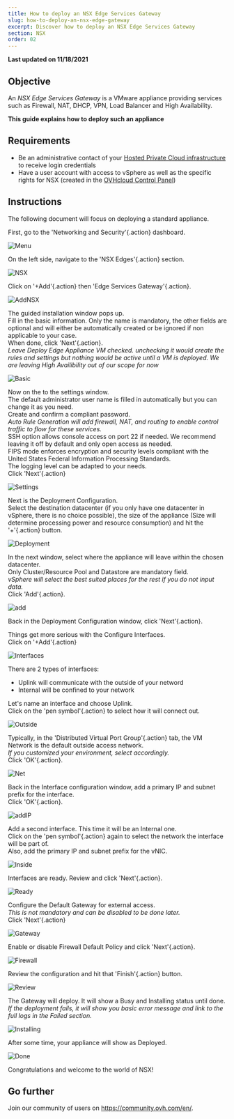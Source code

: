 ```yaml
---
title: How to deploy an NSX Edge Services Gateway
slug: how-to-deploy-an-nsx-edge-gateway
excerpt: Discover how to deploy an NSX Edge Services Gateway
section: NSX
order: 02
---
```


**Last updated on 11/18/2021**

## Objective

An *NSX Edge Services Gateway* is a VMware appliance providing services such as Firewall, NAT, DHCP, VPN, Load Balancer and High Availability.

**This guide explains how to deploy such an appliance**

## Requirements

- Be an administrative contact of your [Hosted Private Cloud infrastructure](https://www.ovhcloud.com/en-gb/enterprise/products/hosted-private-cloud/) to receive login credentials
- Have a user account with access to vSphere as well as the specific rights for NSX (created in the [OVHcloud Control Panel](https://www.ovh.com/auth/?action=gotomanager&from=https://www.ovh.co.uk/&ovhSubsidiary=GB))

## Instructions

The following document will focus on deploying a standard appliance.

First, go to the 'Networking and Security'{.action} dashboard.

![Menu](images/en01dash.png)

On the left side, navigate to the 'NSX Edges'{.action} section.

![NSX](images/en02nsx.png)

Click on '+Add'{.action} then 'Edge Services Gateway'{.action}.

![AddNSX](images/en03add.png)

The guided installation  window pops up.   
Fill in the basic information. Only the name is mandatory, the other fields are optional and will either be automatically created or be ignored if non applicable to your case.   
When done, click 'Next'{.action}.    
*Leave Deploy Edge Appliance VM checked. unchecking it would create the rules and settings but nothing would be active until a VM is deployed. We are leaving High Availibility out of our scope for now*

![Basic](images/en04basic.png)

Now on the to the settings window.    
The default administrator user name is filled in automatically but you can change it as you need.    
Create and confirm a compliant password.    
*Auto Rule Generation will add firewall, NAT, and routing to enable control traffic to flow for these services.*    
SSH option allows console access on port 22 if needed. We recommend leaving it off by default and only open access as needed.     
FIPS mode enforces encryption and security levels compliant with the United States Federal Information Processing Standards.     
The logging level can be adapted to your needs.    
Click 'Next'{.action}

![Settings](images/en05settings.png)

Next is the Deployment Configuration.     
Select the destination datacenter (if you only have one datacenter in vSphere, there is no choice possible), the size of the appliance (Size will determine processing power and resource consumption) and hit the '+'{.action} button.

![Deployment](images/en06deploy.png)

In the next window, select where the appliance will leave within the chosen datacenter.    
Only Cluster/Resource Pool and Datastore are mandatory field.   
*vSphere will select the best suited places for the rest if you do not input data.*    
Click 'Add'{.action}.

![add](images/en07add.png)

Back in the Deployment Configuration window, click 'Next'{.action}.

Things get more serious with the Configure Interfaces.    
Click on '+Add'{.action}

![Interfaces](images/en08inter.png)

There are 2 types of interfaces:
- Uplink will communicate with the outside of your netword
- Internal will be confined to your network

Let's name an interface and choose Uplink.   
Click on the 'pen symbol'{.action} to select how it will connect out.

![Outside](images/en09out.png)

Typically, in the 'Distributed Virtual Port Group'{.action} tab, the VM Network is the default outside access network.    
*If you customized your environment, select accordingly.*   
Click 'OK'{.action}.

![Net](images/en10standard.png)

Back in the Interface configuration window, add a primary IP and subnet prefix for the interface.    
Click 'OK'{.action}.

![addIP](images/en10standard02.png)

Add a second interface. This time it will be an Internal one.    
Click on the 'pen symbol'{.action} again to select the network the interface will be part of.    
Also, add the primary IP and subnet prefix for the vNIC.

![Inside](images/en11in.png)

Interfaces are ready. Review and click 'Next'{.action}.

![Ready](images/en12ready.png)

Configure the Default Gateway for external access.   
*This is not mandatory and can be disabled to be done later.*    
Click 'Next'{.action}

![Gateway](images/en13gw.png)

Enable or disable Firewall Default Policy and click 'Next'{.action}.

![Firewall](images/en14fw.png)

Review the configuration and hit that 'Finish'{.action} button.

![Review](images/en15review.png)

The Gateway will deploy. It will show a Busy and Installing status until done.    
*If the deployment fails, it will show you basic error message and link to the full logs in the Failed section.*

![Installing](images/en16busy.png)

After some time, your appliance will show as Deployed.

![Done](images/en17dones.png)

Congratulations and welcome to the world of NSX!


## Go further

Join our community of users on <https://community.ovh.com/en/>.
